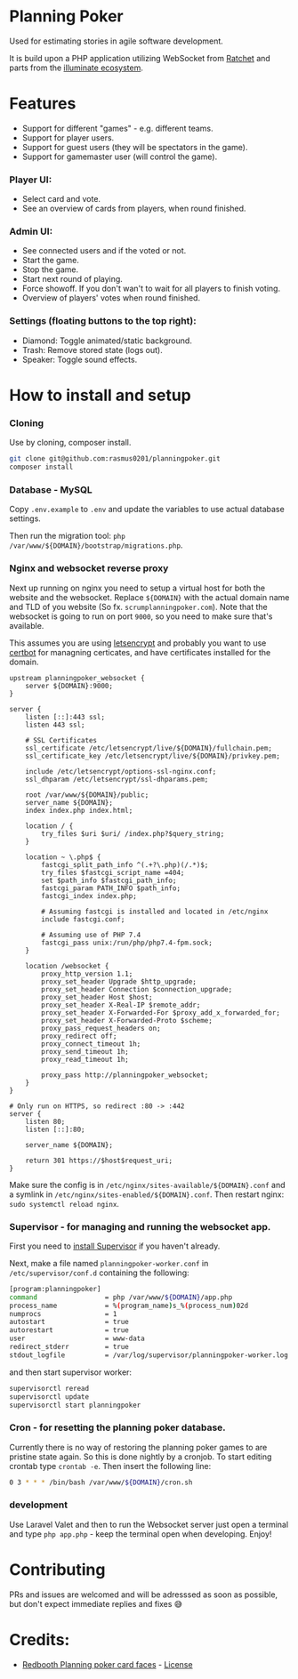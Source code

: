 # Planning Poker

Used for estimating stories in agile software development.

It is build upon a PHP application utilizing WebSocket
from [Ratchet](https://github.com/ratchetphp/Ratchet) and parts from the [illuminate ecosystem](https://github.com/illuminate).

# Features

- Support for different "games" - e.g. different teams.
- Support for player users.
- Support for guest users (they will be spectators in the game).
- Support for gamemaster user (will control the game).

### Player UI:
- Select card and vote.
- See an overview of cards from players, when round finished.

### Admin UI:
- See connected users and if the voted or not.
- Start the game.
- Stop the game.
- Start next round of playing.
- Force showoff. If you don't wan't to wait for all players to finish voting.
- Overview of players' votes when round finished.

### Settings (floating buttons to the top right):
- Diamond: Toggle animated/static background.
- Trash: Remove stored state (logs out).
- Speaker: Toggle sound effects.

# How to install and setup


### Cloning
Use by cloning, composer install.
```bash
git clone git@github.com:rasmus0201/planningpoker.git
composer install
```


### Database - MySQL
Copy `.env.example` to `.env` and update the variables to use actual database settings.

Then run the migration tool: `php /var/www/${DOMAIN}/bootstrap/migrations.php`.


### Nginx and websocket reverse proxy
Next up running on nginx you need to setup a virtual host for both the website and the websocket. Replace `${DOMAIN}` with the actual domain name and TLD of you website (So fx. `scrumplanningpoker.com`). Note that the websocket is going to run on port `9000`, so you need to make sure that's available.

This assumes you are using [letsencrypt](https://letsencrypt.org/) and probably you want to use [certbot](https://certbot.eff.org/) for managning certicates, and have certificates installed for the domain.

```nginx
upstream planningpoker_websocket {
    server ${DOMAIN}:9000;
}

server {
    listen [::]:443 ssl;
    listen 443 ssl;

    # SSL Certificates
    ssl_certificate /etc/letsencrypt/live/${DOMAIN}/fullchain.pem;
    ssl_certificate_key /etc/letsencrypt/live/${DOMAIN}/privkey.pem;

    include /etc/letsencrypt/options-ssl-nginx.conf;
    ssl_dhparam /etc/letsencrypt/ssl-dhparams.pem;

    root /var/www/${DOMAIN}/public;
    server_name ${DOMAIN};
    index index.php index.html;

    location / {
        try_files $uri $uri/ /index.php?$query_string;
    }

    location ~ \.php$ {
        fastcgi_split_path_info ^(.+?\.php)(/.*)$;
        try_files $fastcgi_script_name =404;
        set $path_info $fastcgi_path_info;
        fastcgi_param PATH_INFO $path_info;
        fastcgi_index index.php;

        # Assuming fastcgi is installed and located in /etc/nginx
        include fastcgi.conf;

        # Assuming use of PHP 7.4
        fastcgi_pass unix:/run/php/php7.4-fpm.sock;
    }

    location /websocket {
        proxy_http_version 1.1;
        proxy_set_header Upgrade $http_upgrade;
        proxy_set_header Connection $connection_upgrade;
        proxy_set_header Host $host;
        proxy_set_header X-Real-IP $remote_addr;
        proxy_set_header X-Forwarded-For $proxy_add_x_forwarded_for;
        proxy_set_header X-Forwarded-Proto $scheme;
        proxy_pass_request_headers on;
        proxy_redirect off;
        proxy_connect_timeout 1h;
        proxy_send_timeout 1h;
        proxy_read_timeout 1h;

        proxy_pass http://planningpoker_websocket;
    }
}

# Only run on HTTPS, so redirect :80 -> :442
server {
    listen 80;
    listen [::]:80;

    server_name ${DOMAIN};

    return 301 https://$host$request_uri;
}
```

Make sure the config is in `/etc/nginx/sites-available/${DOMAIN}.conf` and a symlink in `/etc/nginx/sites-enabled/${DOMAIN}.conf`. Then restart nginx: `sudo systemctl reload nginx`.



### Supervisor - for managing and running the websocket app.
First you need to [install Supervisor](http://supervisord.org/installing.html) if you haven't already.

Next, make a file named `planningpoker-worker.conf` in `/etc/supervisor/conf.d`  containing the following:

```bash
[program:planningpoker]
command                 = php /var/www/${DOMAIN}/app.php
process_name            = %(program_name)s_%(process_num)02d
numprocs                = 1
autostart               = true
autorestart             = true
user                    = www-data
redirect_stderr         = true
stdout_logfile          = /var/log/supervisor/planningpoker-worker.log
```

and then start supervisor worker:

```bash
supervisorctl reread
supervisorctl update
supervisorctl start planningpoker
```


### Cron - for resetting the planning poker database.
Currently there is no way of restoring the planning poker games to are pristine state again. So this is done nightly by a cronjob. To start editing crontab type `crontab -e`. Then insert the following line:

```bash
0 3 * * * /bin/bash /var/www/${DOMAIN}/cron.sh
```

### development
Use Laravel Valet and then to run the Websocket server just open a terminal and type `php app.php` - keep the terminal open when developing. Enjoy!


# Contributing
PRs and issues are welcomed and will be adresssed as soon as possible, but don't expect immediate replies and fixes :sweat_smile:

# Credits:
 - [Redbooth Planning poker card faces](https://github.com/redbooth/scrum-poker-cards) - [License](https://github.com/redbooth/scrum-poker-cards/blob/master/LICENSE)
